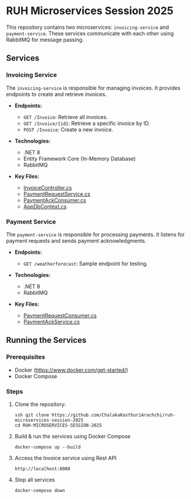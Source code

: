 # RUH Microservices Session 2025

This repository contains two microservices: `invoicing-service` and `payment-service`. These services communicate with each other using RabbitMQ for message passing.

## Services

### Invoicing Service

The `invoicing-service` is responsible for managing invoices. It provides endpoints to create and retrieve invoices.

- **Endpoints:**
  - `GET /Invoice`: Retrieve all invoices.
  - `GET /Invoice/{id}`: Retrieve a specific invoice by ID.
  - `POST /Invoice`: Create a new invoice.

- **Technologies:**
  - .NET 8
  - Entity Framework Core (In-Memory Database)
  - RabbitMQ

- **Key Files:**
  - [InvoiceController.cs](invoicing-service/Controllers/InvoiceController.cs)
  - [PaymentRequestService.cs](invoicing-service/Services/PaymentRequestService.cs)
  - [PaymentAckConsumer.cs](invoicing-service/Services/PaymentAckConsumer.cs)
  - [AppDbContext.cs](invoicing-service/Models/AppDbContext.cs)

### Payment Service

The `payment-service` is responsible for processing payments. It listens for payment requests and sends payment acknowledgments.

- **Endpoints:**
  - `GET /weatherforecast`: Sample endpoint for testing.

- **Technologies:**
  - .NET 8
  - RabbitMQ

- **Key Files:**
  - [PaymentRequestConsumer.cs](payment-service/Services/PaymentRequestConsumer.cs)
  - [PaymentAckService.cs](payment-service/Services/PaymentAckService.cs)

## Running the Services

### Prerequisites

- Docker (https://www.docker.com/get-started/)
- Docker Compose

### Steps

1. Clone the repository:
   ```
   ssh git clone https://github.com/ChalakaKasthuriArachchi/ruh-microservices-session-2025
   cd RUH-MICROSERVICES-SESSION-2025

2. Build & run the services using Docker Compose
    ```
    docker-compose up --build

3. Access the Invoice service using Rest API
    ```
    http://localhost:8080

4. Stop all services
    ```
    docker-compose down

